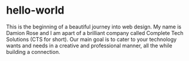 # hello-world
This is the beginning of a beautiful journey into web design.
My name is Damion Rose and I am apart of a brilliant company called Complete Tech Solutions (CTS for short).
Our main goal is to cater to your technology wants and needs in a creative and professional manner, all the while building a connection.
